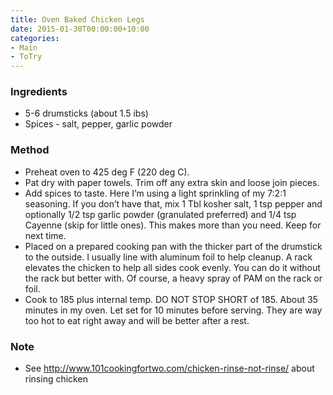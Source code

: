 ```yaml
---
title: Oven Baked Chicken Legs
date: 2015-01-30T00:00:00+10:00
categories:
- Main
- ToTry
---
```









### Ingredients

* 5-6 drumsticks (about 1.5 ibs)
*  Spices - salt, pepper, garlic powder

### Method

* Preheat oven to 425 deg F (220 deg C). 
* Pat dry with paper towels.  Trim off any extra skin and loose join pieces.
* Add spices to taste. Here I’m using a light sprinkling of my 7:2:1 seasoning. If you don’t have that, mix 1 Tbl kosher salt, 1 tsp pepper and optionally 1/2 tsp garlic powder (granulated  preferred) and 1/4 tsp Cayenne (skip for little ones). This makes more than you need. Keep for next time.
* Placed on a prepared cooking pan with the thicker part of the drumstick to the outside. I usually line with aluminum foil to help cleanup. A rack elevates the chicken to help all sides cook evenly. You can do it without the rack but better with. Of course, a heavy spray of PAM on the rack or foil.
* Cook to 185 plus internal temp. DO NOT STOP SHORT of 185. About 35 minutes in my oven. Let set for 10 minutes before serving. They are way too hot to eat right away and will be better after a rest.

### Note

* See http://www.101cookingfortwo.com/chicken-rinse-not-rinse/ about rinsing chicken
